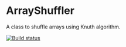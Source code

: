 # ArrayShuffler

A class to shuffle arrays using Knuth algorithm.

[![Build status](https://ci.appveyor.com/api/projects/status/3352d3v98taavihd?svg=true)](https://ci.appveyor.com/project/alexandre-lecoq/arrayshuffler)
